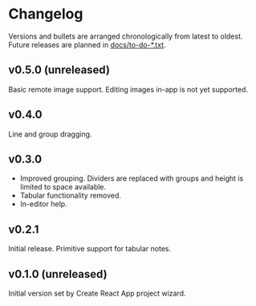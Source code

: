 # Changelog

Versions and bullets are arranged chronologically from latest to oldest. Future
releases are planned in [docs/to-do-\*.txt](.).

## v0.5.0 (unreleased)

Basic remote image support. Editing images in-app is not yet supported.

## v0.4.0

Line and group dragging.

## v0.3.0

- Improved grouping. Dividers are replaced with groups and height is limited to
  space available.
- Tabular functionality removed.
- In-editor help.

## v0.2.1

Initial release. Primitive support for tabular notes.

## v0.1.0 (unreleased)

Initial version set by Create React App project wizard.
